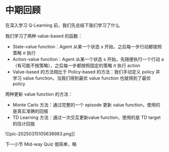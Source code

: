 # 中期回顾

在深入学习 Q-Learning 前，我们先总结下我们学习了什么

我们学习了两种 value-based 的函数：

- State-value function：Agent 从某一个状态 s 开始，之后每一步行动都按照策略 $\pi$ 执行
- Action-value function：Agent 从某一个状态 s 开始，先随便执行一个行动 a（有可能不按策略），之后每一步都按照固定的策略 $\pi$ 执行 action
- Value-based 的方法相比于 Policy-based 的方法：我们手动定义 policy 并学习 value function，当我们得到最优 value  function 也就得到了最优 policy

两种更新 value function 的方法：

- Monte Carlo 方法：通过完整的一个 episode 更新 value function，使用的是真实准确的回报
- TD Learning 方法：通过一次交互更新value function，使用的是 TD target 的估计回报

![[pic-20250315105638983.png]]

下一小节 Mid-way Quiz 很简单，略